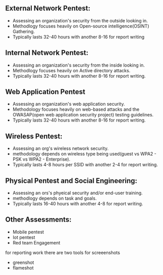 ## External Network Pentest:

- Assessing an organization's security from the outside looking in.
- Methodlogy focuses heavily on Open-source intelligence(OSINT) Gathering.
- Typically lasts 32-40 hours with another 8-16 for report writing

## Internal Network Pentest:

- Assessing an organization's security from the inside looking in.
- Methodlogy focuses heavily on Active directory attacks.
- Typically lasts 32-40 hours with another 8-16 for report writing.


## Web Application Pentest

- Assessing an organization's web application security.
- Methodology focuses heavily on web-based attacks and the OWASAP(open web application security project) testing guidelines.
- Typically lasts 32-40 hours with another 8-16 for report writing.

## Wireless Pentest:

- Assessing an org's wireless network security.
- methodology depends on wireless type being used(guest vs WPA2 - PSK vs WPA2 - Enterprise).
- Typically lasts 4-8 hours per SSID with another 2-4 for report writing.

## Physical Pentest and Social Engineering:

- Assessing an ors's phyeical security and/or end-user training.
- methodlogy depends on task and goals.
- Typically lasts 16-40 hours with another 4-8 for report writing.

## Other Assessments:

- Mobile pentest
- Iot pentest
- Red team Engagement


for reporting work there are two tools for screeenshots 
- greenshot
- flameshot
